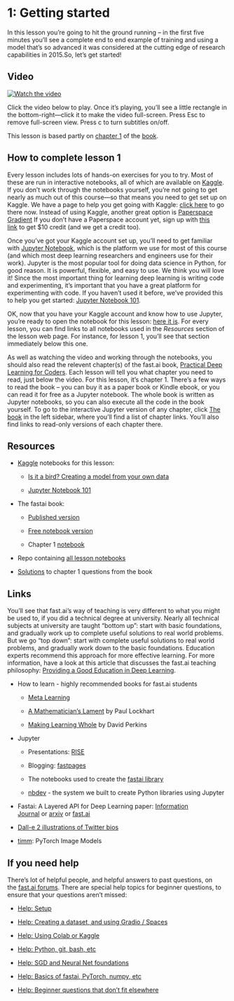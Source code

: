 1: Getting started
==================

In this lesson you’re going to hit the ground running – in the first five minutes you’ll see a complete end to end example of training and using a model that’s so advanced it was considered at the cutting edge of research capabilities in 2015.So, let’s get started!

Video
-----

[![Watch the video](https://img.youtube.com/vi/8SF_h3xF3cE/maxresdefault.jpg)](https://youtu.be/8SF_h3xF3cE)

Click the video below to play. Once it’s playing, you’ll see a little rectangle in the bottom-right—click it to make the video full-screen. Press Esc to remove full-screen view. Press c to turn subtitles on/off.

This lesson is based partly on [chapter 1](https://github.com/fastai/fastbook/blob/master/01_intro.ipynb) of the [book](https://www.amazon.com/Deep-Learning-Coders-fastai-PyTorch/dp/1492045527).

How to complete lesson 1
------------------------

Every lesson includes lots of hands-on exercises for you to try. Most of these are run in interactive notebooks, all of which are available on [Kaggle](https://course.fast.ai/Resources/kaggle.html). If you don’t work through the notebooks yourself, you’re not going to get nearly as much out of this course—so that means you need to get set up on Kaggle. We have a page to help you get going with Kaggle: [click here](https://course.fast.ai/Resources/kaggle.html) to go there now. Instead of using Kaggle, another great option is [Paperspace Gradient](https://gradient.run/notebooks) If you don’t have a Paperspace account yet, sign up with [this link](https://console.paperspace.com/signup?R=lg6rnx) to get $10 credit (and we get a credit too).

Once you’ve got your Kaggle account set up, you’ll need to get familiar with [Jupyter Notebook](https://jupyter.org/), which is the platform we use for most of this course (and which most deep learning researchers and engineers use for their work). Jupyter is the most popular tool for doing data science in Python, for good reason. It is powerful, flexible, and easy to use. We think you will love it! Since the most important thing for learning deep learning is writing code and experimenting, it’s important that you have a great platform for experimenting with code. If you haven’t used it before, we’ve provided this to help you get started: [Jupyter Notebook 101](https://www.kaggle.com/code/jhoward/jupyter-notebook-101).

OK, now that you have your Kaggle account and know how to use Jupyter, you’re ready to open the notebook for this lesson: [here it is](https://www.kaggle.com/code/jhoward/is-it-a-bird-creating-a-model-from-your-own-data). For every lesson, you can find links to all notebooks used in the _Resources_ section of the lesson web page. For instance, for lesson 1, you’ll see that section immediately below this one.

As well as watching the video and working through the notebooks, you should also read the relevent chapter(s) of the fast.ai book, [Practical Deep Learning for Coders](https://www.amazon.com/Deep-Learning-Coders-fastai-PyTorch-ebook-dp-B08C2KM7NR/dp/B08C2KM7NR). Each lesson will tell you what chapter you need to read, just below the video. For this lesson, it’s chapter 1. There’s a few ways to read the book – you can buy it as a paper book or Kindle ebook, or you can read it for free as a Jupyter notebook. The whole book is written as Jupyter notebooks, so you can also execute all the code in the book yourself. To go to the interactive Jupyter version of any chapter, click [The book](https://course.fast.ai/Resources/book.html) in the left sidebar, where you’ll find a list of chapter links. You’ll also find links to read-only versions of each chapter there.

Resources
---------

*   [Kaggle](https://course.fast.ai/Resources/kaggle.html) notebooks for this lesson:
    
    *   [Is it a bird? Creating a model from your own data](https://www.kaggle.com/code/jhoward/is-it-a-bird-creating-a-model-from-your-own-data)
        
    *   [Jupyter Notebook 101](https://www.kaggle.com/code/jhoward/jupyter-notebook-101)
        
*   The fastai book:
    
    *   [Published version](https://www.amazon.com/Deep-Learning-Coders-fastai-PyTorch-ebook-dp-B08C2KM7NR/dp/B08C2KM7NR)
        
    *   [Free notebook version](https://github.com/fastai/fastbook)
        
    *   Chapter 1 [notebook](https://github.com/fastai/fastbook/blob/master/01_intro.ipynb)
        
*   Repo containing [all lesson notebooks](https://github.com/fastai/course22)
    
*   [Solutions](https://forums.fast.ai/t/fastbook-chapter-1-questionnaire-solutions-wiki/65647) to chapter 1 questions from the book
    

Links
-----

You’ll see that fast.ai’s way of teaching is very different to what you might be used to, if you did a technical degree at university. Nearly all technical subjects at university are taught “bottom up”: start with basic foundations, and gradually work up to complete useful solutions to real world problems. But we go “top down”: start with complete useful solutions to real world problems, and gradually work down to the basic foundations. Education experts recommend this approach for more effective learning. For more information, have a look at this article that discusses the fast.ai teaching philosophy: [Providing a Good Education in Deep Learning](https://www.fast.ai/2016/10/08/teaching-philosophy/).

*   How to learn - highly recommended books for fast.ai students
    
    *   [Meta Learning](https://radekosmulski.gumroad.com/l/learn_deep_learning)
        
    *   [A Mathematician’s Lament](https://www.maa.org/external_archive/devlin/LockhartsLament.pdf) by Paul Lockhart
        
    *   [Making Learning Whole](http://www.pz.harvard.edu/resources/making-learning-whole-how-seven-principles-of-teaching-can-transform-education) by David Perkins
        
*   Jupyter
    
    *   Presentations: [RISE](https://rise.readthedocs.io/en/stable/)
        
    *   Blogging: [fastpages](https://github.com/fastai/fastpages)
        
    *   The notebooks used to create the [fastai library](https://github.com/fastai/fastai/tree/master/nbs)
        
    *   [nbdev](https://nbdev.fast.ai/) - the system we built to create Python libraries using Jupyter
        
*   Fastai: A Layered API for Deep Learning paper: [Information Journal](https://www.mdpi.com/2078-2489/11/2/108) or [arxiv](https://arxiv.org/abs/2002.04688) or [fast.ai](https://www.fast.ai/2020/02/13/fastai-A-Layered-API-for-Deep-Learning/)
    
*   [Dall-e 2 illustrations of Twitter bios](https://twitter.com/nickcammarata/status/1511861061988892675)
    
*   [timm](https://timm.fast.ai/): PyTorch Image Models
    

If you need help
----------------

There’s lot of helpful people, and helpful answers to past questions, on the [fast.ai forums](https://forums.fast.ai/c/p1v5/54). There are special help topics for beginner questions, to ensure that your questions aren’t missed:

*   [Help: Setup](https://forums.fast.ai/t/help-setup/95289)
    
*   [Help: Creating a dataset, and using Gradio / Spaces](https://forums.fast.ai/t/help-creating-a-dataset-and-using-gradio-spaces/96281)
    
*   [Help: Using Colab or Kaggle](https://forums.fast.ai/t/help-using-colab-or-kaggle/96280)
    
*   [Help: Python, git, bash, etc](https://forums.fast.ai/t/help-python-git-bash-etc/96282)
    
*   [Help: SGD and Neural Net foundations](https://forums.fast.ai/t/help-sgd-and-neural-net-foundations/96286)
    
*   [Help: Basics of fastai, PyTorch, numpy, etc](https://forums.fast.ai/t/help-basics-of-fastai-pytorch-numpy-etc/96285)
    
*   [Help: Beginner questions that don’t fit elsewhere](https://forums.fast.ai/t/help-beginner-questions-that-dont-fit-elsewhere/96284)

